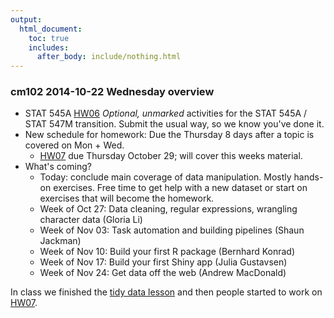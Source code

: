 ```yaml
---
output:
  html_document:
    toc: true
    includes:
      after_body: include/nothing.html
---
```


### cm102 2014-10-22 Wednesday overview

  * STAT 545A [HW06](hw06_repo-hygiene-figure-boss.html) *Optional, unmarked* activities for the STAT 545A / STAT 547M transition. Submit the usual way, so we know you've done it.
  * New schedule for homework: Due the Thursday 8 days after a topic is covered on Mon + Wed.
    - [HW07](hw07_data-wrangling-grand-finale.html) due Thursday October 29; will cover this weeks material.
  * What's coming?
    - Today: conclude main coverage of data manipulation. Mostly hands-on exercises. Free time to get help with a new dataset or start on exercises that will become the homework.
    - Week of Oct 27: Data cleaning, regular expressions, wrangling character data (Gloria Li)
    - Week of Nov 03: Task automation and building pipelines (Shaun Jackman)
    - Week of Nov 10: Build your first R package (Bernhard Konrad)
    - Week of Nov 17: Build your first Shiny app (Julia Gustavsen)
    - Week of Nov 24: Get data off the web (Andrew MacDonald)
    
In class we finished the [tidy data lesson](bit002_tidying-lotr-data.html) and then people started to work on [HW07](hw07_data-wrangling-grand-finale.html).